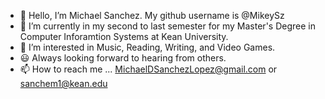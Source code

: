 - 👋 Hello, I’m Michael Sanchez. My github username is @MikeySz 
- 🌱 I’m currently in my second to last semester for my Master's Degree in Computer Inforamtion Systems at Kean University.
- 👀 I’m interested in Music, Reading, Writing, and Video Games.
- :smiley: Always looking forward to hearing from others.
- 📫 How to reach me ...  MichaelDSanchezLopez@gmail.com or sanchem1@kean.edu


<!---
MikeySz/MikeySz is a ✨ special ✨ repository because its `README.md` (this file) appears on your GitHub profile.
You can click the Preview link to take a look at your changes.
Note: I'll be updating this more often.
--->
